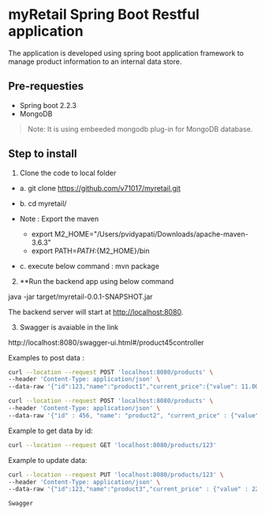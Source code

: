 # myRetail Spring Boot Restful application

The application is developed using spring boot application framework to manage product information to an internal data store.

## Pre-requesties

* Spring boot 2.2.3
* MongoDB

> Note: It is using  embeeded mongodb plug-in for MongoDB database.

## Step to install

1. Clone the code to local folder
* a. git clone https://github.com/v71017/myretail.git
* b. cd myretail/

* Note : Export the maven
     * export M2_HOME="/Users/pvidyapati/Downloads/apache-maven-3.6.3"
     * export PATH=${PATH}:${M2_HOME}/bin

* c. execute below command : 
    mvn package

2. **Run the backend app using below command

java -jar target/myretail-0.0.1-SNAPSHOT.jar

The backend server will start at <http://localhost:8080>.

3. Swagger is avaiable in the link

http://localhost:8080/swagger-ui.html#/product45controller

Examples to post data :

```bash
curl --location --request POST 'localhost:8080/products' \
--header 'Content-Type: application/json' \
--data-raw '{"id":123,"name":"product1","current_price":{"value": 11.00,"currency_code":"INR"}}'
```

```bash
curl --location --request POST 'localhost:8080/products' \
--header 'Content-Type: application/json' \
--data-raw '{"id" : 456, "name": "product2", "current_price" : {"value" : 12.00, "currency_code": "USD"}}'
```

Example to get data by id:

```bash
curl --location --request GET 'localhost:8080/products/123'
```

Example to update data:

```bash
curl --location --request PUT 'localhost:8080/products/123' \
--header 'Content-Type: application/json' \
--data-raw '{"id":123,"name":"product3","current_price" : {"value" : 22.00, "currency_code": "INR"}}'

Swagger

